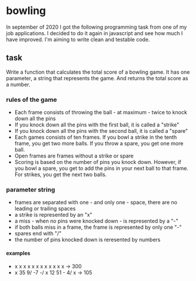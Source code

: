 # bowling

In september of 2020 I got the following programming task from one of my job applications. I decided to do it again in javascript and see how much I have improved. I'm aiming to write clean and testable code.

## task

Write a function that calculates the total score of a bowling game. It has one parameter, a string that represents the game. And returns the total score as a number.

### rules of the game

- Each frame consists of throwing the ball - at maximum - twice to knock down all the pins
- If you knock down all the pins with the first ball, it is called a "strike"
- If you knock down all the pins with the second ball, it is called a "spare"
- Each games consists of ten frames. If you bowl a strike in the tenth frame, you get two more balls. If you throw a spare, you get one more ball.
- Open frames are frames without a strike or spare
- Scoring is based on the number of pins you knock down. However, if you bowl a spare, you get to add the pins in your next ball to that frame. For strikes, you get the next two balls.

### parameter string

- frames are separated with one - and only one - space, there are no leading or trailing spaces
- a strike is represented by an "x"
- a miss - when no pins were knocked down - is represented by a "-"
- if both balls miss in a frame, the frame is represented by only one "-"
- spares end with "/"
- the number of pins knocked down is reresented by numbers

#### examples

- x x x x x x x x x x x x -> 300
- x 35 9/ -7 -/ x 12 51 - 4/ x -> 105
